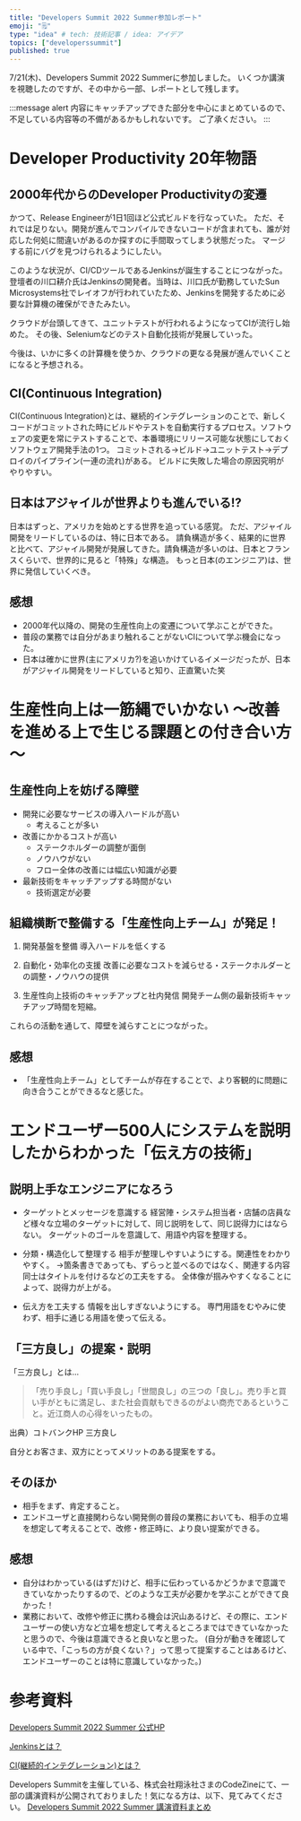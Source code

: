 ```yaml
---
title: "Developers Summit 2022 Summer参加レポート"
emoji: "🗒"
type: "idea" # tech: 技術記事 / idea: アイデア
topics: ["developerssummit"]
published: true
---
```


7/21(木)、Developers Summit 2022 Summerに参加しました。
いくつか講演を視聴したのですが、その中から一部、レポートとして残します。

:::message alert
内容にキャッチアップできた部分を中心にまとめているので、不足している内容等の不備があるかもしれないです。
ご了承ください。
:::

# Developer Productivity 20年物語
## 2000年代からのDeveloper Productivityの変遷
かつて、Release Engineerが1日1回ほど公式ビルドを行なっていた。
ただ、それでは足りない。開発が進んでコンパイルできないコードが含まれても、誰が対応した何処に間違いがあるのか探すのに手間取ってしまう状態だった。
マージする前にバグを見つけられるようにしたい。

このような状況が、CI/CDツールであるJenkinsが誕生することにつながった。
登壇者の川口耕介氏はJenkinsの開発者。当時は、川口氏が勤務していたSun Microsystems社でレイオフが行われていたため、Jenkinsを開発するために必要な計算機の確保ができたみたい。

クラウドが台頭してきて、ユニットテストが行われるようになってCIが流行し始めた。
その後、Seleniumなどのテスト自動化技術が発展していった。

今後は、いかに多くの計算機を使うか、クラウドの更なる発展が進んでいくことになると予想される。

## CI(Continuous Integration)
CI(Continuous Integration)とは、継続的インテグレーションのことで、新しくコードがコミットされた時にビルドやテストを自動実行するプロセス。ソフトウェアの変更を常にテストすることで、本番環境にリリース可能な状態にしておくソフトウェア開発手法の1つ。
コミットされる→ビルド→ユニットテスト→デプロイのパイプライン(一連の流れ)がある。
ビルドに失敗した場合の原因究明がやりやすい。

## 日本はアジャイルが世界よりも進んでいる!?
日本はずっと、アメリカを始めとする世界を追っている感覚。
ただ、アジャイル開発をリードしているのは、特に日本である。
請負構造が多く、結果的に世界と比べて、アジャイル開発が発展してきた。請負構造が多いのは、日本とフランスくらいで、世界的に見ると「特殊」な構造。
もっと日本(のエンジニア)は、世界に発信していくべき。

## 感想
- 2000年代以降の、開発の生産性向上の変遷について学ぶことができた。
- 普段の業務では自分があまり触れることがないCIについて学ぶ機会になった。
- 日本は確かに世界(主にアメリカ?)を追いかけているイメージだったが、日本がアジャイル開発をリードしていると知り、正直驚いた笑

# 生産性向上は一筋縄でいかない ～改善を進める上で生じる課題との付き合い方～
## 生産性向上を妨げる障壁
- 開発に必要なサービスの導入ハードルが高い
    - 考えることが多い
- 改善にかかるコストが高い
    - ステークホルダーの調整が面倒
    - ノウハウがない
    - フロー全体の改善には幅広い知識が必要
- 最新技術をキャッチアップする時間がない
    - 技術選定が必要

## 組織横断で整備する「生産性向上チーム」が発足！
1. 開発基盤を整備
導入ハードルを低くする

2. 自動化・効率化の支援
改善に必要なコストを減らせる・ステークホルダーとの調整・ノウハウの提供

3. 生産性向上技術のキャッチアップと社内発信
開発チーム側の最新技術キャッチアップ時間を短縮。

これらの活動を通して、障壁を減らすことにつながった。

## 感想
- 「生産性向上チーム」としてチームが存在することで、より客観的に問題に向き合うことができるなと感じた。

# エンドユーザー500人にシステムを説明したからわかった「伝え方の技術」
## 説明上手なエンジニアになろう
- ターゲットとメッセージを意識する
経営陣・システム担当者・店舗の店員など様々な立場のターゲットに対して、同じ説明をして、同じ説得力にはならない。
ターゲットのゴールを意識して、用語や内容を整理する。

- 分類・構造化して整理する
相手が整理しやすいようにする。関連性をわかりやすく。
→箇条書きであっても、ずらっと並べるのではなく、関連する内容同士はタイトルを付けるなどの工夫をする。
全体像が掴みやすくなることによって、説得力が上がる。

- 伝え方を工夫する
情報を出しすぎないようにする。
専門用語をむやみに使わず、相手に通じる用語を使って伝える。

## 「三方良し」の提案・説明
「三方良し」とは...

>「売り手良し」「買い手良し」「世間良し」の三つの「良し」。売り手と買い手がともに満足し、また社会貢献もできるのがよい商売であるということ。近江商人の心得をいったもの。

出典）コトバンクHP 三方良し

自分とお客さま、双方にとってメリットのある提案をする。

## そのほか
- 相手をまず、肯定すること。
- エンドユーザと直接関わらない開発側の普段の業務においても、相手の立場を想定して考えることで、改修・修正時に、より良い提案ができる。

## 感想
- 自分はわかっている(はずだ)けど、相手に伝わっているかどうかまで意識できていなかったりするので、どのような工夫が必要かを学ぶことができて良かった！
- 業務において、改修や修正に携わる機会は沢山あるけど、その際に、エンドユーザーの使い方など立場を想定して考えるところまではできていなかったと思うので、今後は意識できると良いなと思った。
(自分が動きを確認している中で、「こっちの方が良くない？」って思って提案することはあるけど、エンドユーザーのことは特に意識していなかった。)

# 参考資料
[Developers Summit 2022 Summer 公式HP](https://event.shoeisha.jp/devsumi/20220721)

[Jenkinsとは？](https://cloudbees.techmatrix.jp/jenkins/)

[CI(継続的インテグレーション)とは？](https://cloudbees.techmatrix.jp/devops/ci/)

Developers Summitを主催している、株式会社翔泳社さまのCodeZineにて、一部の講演資料が公開されておりました！気になる方は、以下、見てみてください。
[Developers Summit 2022 Summer 講演資料まとめ](https://codezine.jp/devonline/archive/7)